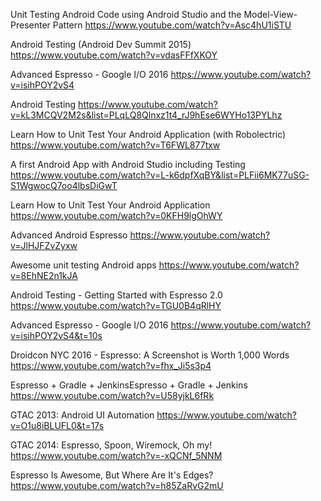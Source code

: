 Unit Testing Android Code using Android Studio and the Model-View-Presenter Pattern
https://www.youtube.com/watch?v=Asc4hU1iSTU

Android Testing (Android Dev Summit 2015)
https://www.youtube.com/watch?v=vdasFFfXKOY

Advanced Espresso - Google I/O 2016
https://www.youtube.com/watch?v=isihPOY2vS4

Android Testing
https://www.youtube.com/watch?v=kL3MCQV2M2s&list=PLqLQ8Qlnxz1t4_rJ9hEse6WYHo13PYLhz


Learn How to Unit Test Your Android Application (with Robolectric)
https://www.youtube.com/watch?v=T6FWL877txw

A first Android App with Android Studio including Testing
https://www.youtube.com/watch?v=L-k6dpfXqBY&list=PLFii6MK77uSG-S1WgwocQ7oo4lbsDiGwT

Learn How to Unit Test Your Android Application
https://www.youtube.com/watch?v=0KFH9lgOhWY

Advanced Android Espresso
https://www.youtube.com/watch?v=JlHJFZvZyxw

Awesome unit testing Android apps
https://www.youtube.com/watch?v=8EhNE2n1kJA

Android Testing - Getting Started with Espresso 2.0
https://www.youtube.com/watch?v=TGU0B4qRlHY

Advanced Espresso - Google I/O 2016
https://www.youtube.com/watch?v=isihPOY2vS4&t=10s

Droidcon NYC 2016 - Espresso: A Screenshot is Worth 1,000 Words
https://www.youtube.com/watch?v=fhx_Ji5s3p4

Espresso + Gradle + JenkinsEspresso + Gradle + Jenkins
https://www.youtube.com/watch?v=U58yjkL6fRk

GTAC 2013: Android UI Automation
https://www.youtube.com/watch?v=O1u8iBLUFL0&t=17s

GTAC 2014: Espresso, Spoon, Wiremock, Oh my!
https://www.youtube.com/watch?v=-xQCNf_5NNM

Espresso Is Awesome, But Where Are It's Edges?
https://www.youtube.com/watch?v=h85ZaRvG2mU

